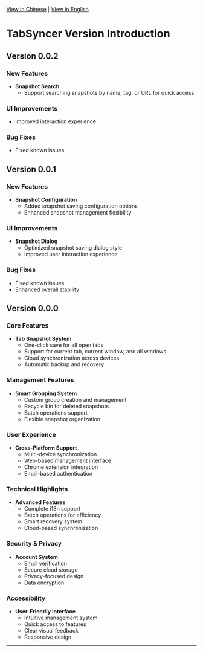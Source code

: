 
[View in Chinese](VERSION.zh.md) | [View in English](VERSION.md)
# TabSyncer Version Introduction

## Version 0.0.2
### New Features
- **Snapshot Search**
  - Support searching snapshots by name, tag, or URL for quick access

### UI Improvements
- Improved interaction experience

### Bug Fixes
- Fixed known issues

## Version 0.0.1
### New Features
- **Snapshot Configuration**
  - Added snapshot saving configuration options
  - Enhanced snapshot management flexibility

### UI Improvements
- **Snapshot Dialog**
  - Optimized snapshot saving dialog style
  - Improved user interaction experience

### Bug Fixes
- Fixed known issues
- Enhanced overall stability

## Version 0.0.0

### Core Features
- **Tab Snapshot System**
  - One-click save for all open tabs
  - Support for current tab, current window, and all windows
  - Cloud synchronization across devices
  - Automatic backup and recovery

### Management Features
- **Smart Grouping System**
  - Custom group creation and management
  - Recycle bin for deleted snapshots
  - Batch operations support
  - Flexible snapshot organization

### User Experience
- **Cross-Platform Support**
  - Multi-device synchronization
  - Web-based management interface
  - Chrome extension integration
  - Email-based authentication

### Technical Highlights
- **Advanced Features**
  - Complete i18n support
  - Batch operations for efficiency
  - Smart recovery system
  - Cloud-based synchronization

### Security & Privacy
- **Account System**
  - Email verification
  - Secure cloud storage
  - Privacy-focused design
  - Data encryption

### Accessibility
- **User-Friendly Interface**
  - Intuitive management system
  - Quick access to features
  - Clear visual feedback
  - Responsive design

---
